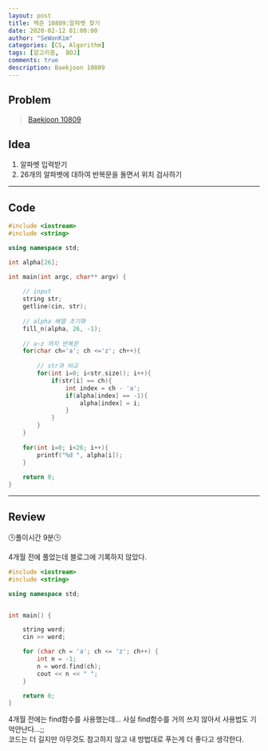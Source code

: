 ```yaml
---
layout: post
title: 백준 10809:알파벳 찾기
date: 2020-02-12 01:00:00
author: "SeWonKim"
categories: [CS, Algorithm]
tags: [알고리즘,  BOJ]
comments: true
description: Baekjoon 10809
---
```


## Problem

> [Baekjoon 10809](https://www.acmicpc.net/problem/10809)

## Idea

1. 알파벳 입력받기
2. 26개의 알파벳에 대하여 반복문을 돌면서 위치 검사하기

---

## Code
```cpp
#include <iostream>
#include <string>

using namespace std;

int alpha[26];

int main(int argc, char** argv) {
	
	// input
	string str;
	getline(cin, str);
	
	// alpha 배열 초기화
	fill_n(alpha, 26, -1);
	 
	// a~z 까지 반복문
	for(char ch='a'; ch <='z'; ch++){
		
		// str과 비교 
		for(int i=0; i<str.size(); i++){
			if(str[i] == ch){
				int index = ch - 'a';
				if(alpha[index] == -1){
					alpha[index] = i;
				}
			}
		}
	} 
	
	for(int i=0; i<26; i++){
		printf("%d ", alpha[i]);
	}
	
	return 0;
}
```


---

## Review

🕒풀이시간 9분🕒 

4개월 전에 풀었는데 블로그에 기록하지 않았다.

```cpp
#include <iostream>
#include <string>

using namespace std;


int main() {

	string word;
	cin >> word;

	for (char ch = 'a'; ch <= 'z'; ch++) {
		int n = -1;
		n = word.find(ch);
		cout << n << " ";
	}

	return 0;
}
```

4개월 전에는 find함수를 사용했는데... 사실 find함수를 거의 쓰지 않아서 사용법도 기억안난다...;;    
코드는 더 길지만 아무것도 참고하지 않고 내 방법대로 푸는게 더 좋다고 생각한다.
